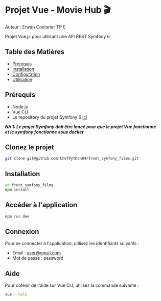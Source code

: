 # Projet Vue - Movie Hub 🎬


Auteur : Erwan Couturier TP E

Projet Vue.js pour utilisant une API REST Symfony 6

## Table des Matières

- [Prérequis](#prérequis)
- [Installation](#installation)
- [Configuration](#configuration)
- [Utilisation](#utilisation)

## Prérequis

- Node.js
- Vue CLI
- Le repository du projet Symfony 6 [ici](https://github.com/ChefPython84/symfony_films.git)

***Nb 1: Le projet Symfony doit être lancé pour que le projet Vue fonctionne et le symfony fonctionne sous docker***

## Clonez le projet

```bash
git clone git@github.com:ChefPython84/front_symfony_films.git
```

## Installation

```bash
cd front_symfony_films
npm install
```

## Accéder à l'application

```bash
npm run dev
```

## Connexion

Pour se connecter à l'application, utilisez les identifiants suivants :

- Email : user@gmail.com
- Mot de passe : password

## Aide

Pour obtenir de l'aide sur Vue CLI, utilisez la commande suivante :

```bash
vue --help
```






